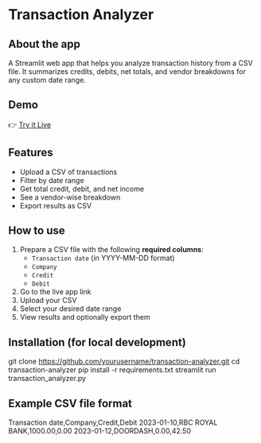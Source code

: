 # Transaction Analyzer

## About the app
A Streamlit web app that helps you analyze transaction history from a CSV file. 
It summarizes credits, debits, net totals, and vendor breakdowns for any custom date range.

## Demo
👉 [Try it Live](https://your-username-your-repo-name.streamlit.app)

## Features
- Upload a CSV of transactions
- Filter by date range
- Get total credit, debit, and net income
- See a vendor-wise breakdown
- Export results as CSV

## How to use
1. Prepare a CSV file with the following **required columns**:
   - `Transaction date` (in YYYY-MM-DD format)
   - `Company`
   - `Credit`
   - `Debit`
2. Go to the live app link
3. Upload your CSV
4. Select your desired date range
5. View results and optionally export them

## Installation (for local development)
git clone https://github.com/yourusername/transaction-analyzer.git
cd transaction-analyzer
pip install -r requirements.txt
streamlit run transaction_analyzer.py

## Example CSV file format
Transaction date,Company,Credit,Debit
2023-01-10,RBC ROYAL BANK,1000.00,0.00
2023-01-12,DOORDASH,0.00,42.50
